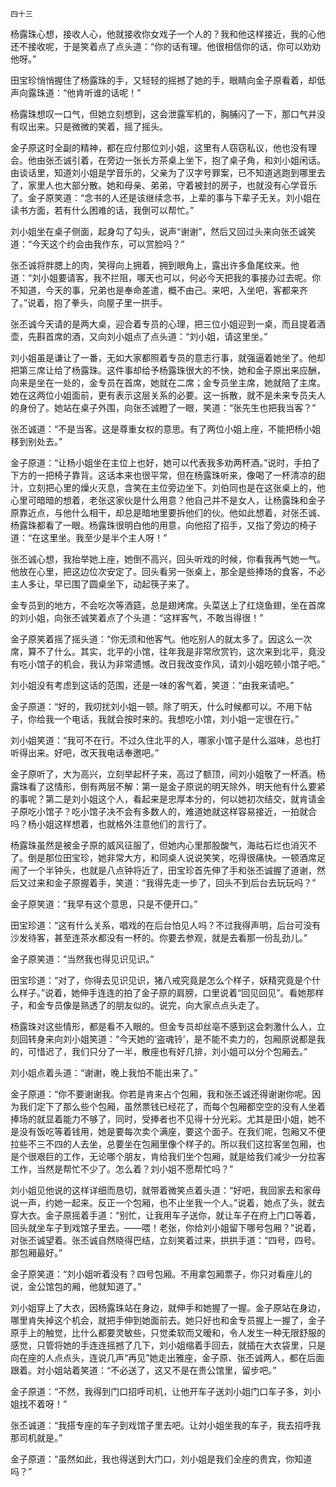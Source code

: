     四十三 

   杨露珠心想，接收人心，他就接收你女戏子一个人的？我和他这样接近，我的心他还不接收呢，于是笑着点了点头道：“你的话有理。他很相信你的话，你可以劝劝他呀。”

   田宝珍悄悄握住了杨露珠的手，又轻轻的摇撼了她的手，眼睛向金子原看着，却低声向露珠道：“他肯听谁的话呢！”

   杨露珠想叹一口气，但她立刻想到，这会泄露军机的，胸脯闪了一下，那口气并没有叹出来。只是微微的笑着，摇了摇头。

   金子原这时全副的精神，都在应付那位刘小姐，这里有人窃窃私议，他也没有理会。他由张丕诚引着，在旁边一张长方茶桌上坐下，抱了桌子角，和刘小姐闲话。由谈话里，知道刘小姐是学音乐的，父亲为了汉字号罪案，已不知道逃跑到哪里去了，家里人也大部分散。她和母亲、弟弟，守着被封的房子，也就没有心学音乐了。金子原笑道：“念书的人还是该继续念书，上辈的事与下辈子无关。刘小姐在读书方面，若有什么困难的话，我倒可以帮忙。”

   刘小姐坐在桌子侧面，起身勾了勾头，说声“谢谢”，然后又回过头来向张丕诚笑道：“今天这个约会由我作东，可以赏脸吗？”

   张丕诚将胖腮上的肉，笑得向上拥着，拥到眼角上，露出许多鱼尾纹来。他道：“刘小姐要请客，我不拦阻，哪天也可以，何必今天把我的事接办过去呢。你不知道，今天的事，兄弟也是奉命差遣，概不由己。来吧，入坐吧，客都来齐了。”说着，抱了拳头，向屋子里一拱手。

   张丕诚今天请的是两大桌，迎合着专员的心理，把三位小姐迎到一桌，而且提着酒壶，先斟首席的酒，又向刘小姐点了点头道：“刘小姐，请这里坐。”

   刘小姐虽是谦让了一番，无如大家都照着专员的意志行事，就强逼着她坐了。他却把第三席让给了杨露珠。这件事却给予杨露珠很大的不快，她和金子原出来应酬，向来是坐在一处的，金专员在首席，她就在二席；金专员坐主席，她就陪了主席。她在这两位小姐面前，更有表示这层关系的必要。这一拆散，就不是未来专员夫人的身份了。她站在桌子外围，向张丕诚瞪了一眼，笑道：“张先生也把我当客？”

   张丕诚道：“不是当客。这是尊重女权的意思。有了两位小姐上座，不能把杨小姐移到别处去。”

   金子原道：“让杨小姐坐在主位上也好，她可以代表我多劝两杯酒。”说时，手拍了下方的一把椅子靠背。这话本来也很平常，但在杨露珠听来，像喝了一杯清凉的甜汁，立刻把心里的燥火灭息，含笑在主位旁边坐下。刘伯同也是在这张桌上的，他心里可暗暗的想着，老张这家伙是什么用意？他自己并不是女人，让杨露珠和金子原靠近点，与他什么相干，却总是暗地里要拆他们的伙。他如此想着，对张丕诚、杨露珠都看了一眼。杨露珠很明白他的用意，向他招了招手，又指了旁边的椅子道：“在这里坐。我至少是半个主人呀！”

   张丕诚心想，我抬举她上座，她倒不高兴，回头听戏的时候，你看我再气她一气。他放在心里，把这边位次安定了。回头看另一张桌上，那全是些捧场的食客，不必主人多让，早已围了圆桌坐下，动起筷子来了。

   金专员到的地方，不会吃次等酒筵，总是翅烤席。头菜送上了红烧鱼翅，坐在首席的刘小姐，向张丕诚笑着点了个头道：“这样客气，不敢当得很！”

   金子原笑着摇了摇头道：“你无须和他客气。他吃别人的就太多了。因这么一次席，算不了什么。其实，北平的小馆，往年我是非常欣赏钓，这次来到北平，竟没有吃小馆子的机会，我认为非常遗憾。改日我改变作风，请刘小姐吃顿小馆子吧。”

   刘小姐没有考虑到这话的范围，还是一味的客气着，笑道：“由我来请吧。”

   金子原道：“好的，我叨扰刘小姐一顿。除了明天，什么时候都可以。不用下帖子，你给我一个电话，我就会按时来的。我想吃小馆，刘小姐一定很在行。”

   刘小姐笑道：“我可不在行。不过久住北平的人，哪家小馆子是什么滋味，总也打听得出来。好吧，改天我电话奉邀吧。”

   金子原听了，大为高兴，立刻举起杯子来，高过了额顶，间刘小姐敬了一杯酒。杨露珠看了这情形，倒有两层不解：第一是金子原说的明天除外，明天他有什么要紧的事呢？第二是刘小姐这个人，看起来是忠厚本分的，何以她初次结交，就肯请金子原吃小馆子？吃小馆子决不会有多数人的，难道她就这样容易接近，一拍就合吗？杨小姐这样想着，也就格外注意他们的言行了。

   杨露珠虽然是被金子原的威风征服了，但她内心里那股酸气，海祜石烂也消灭不了。倒是那位田宝珍，她非常大方，和同桌人说说笑笑，吃得很痛快。一顿酒席足闹了一个半钟头，也就是八点钟将近了，田宝珍首先伸了手和张丕诚握了道谢，然后又过来和金子原握着手，笑道：“我得先走一步了，回头不到后台去玩玩吗？”

   金子原笑道：“我早有这个意思，只是不便开口。”

   田宝珍道：“这有什么关系，唱戏的在后台怕见人吗？不过我得声明，后台可没有沙发待客，甚至连茶水都没有一杯的。你要去参观，就是去看那一份乱劲儿。”

   金子原笑道：“当然我也得见识见识。”

   田宝珍道：“对了，你得去见识见识，猪八戒究竟是怎么个样子，妖精究竟是个什么样子。”说着，她伸手连连的拍了金子原的肩膀，口里说着“回见回见”。看她那样子，和金专员像是熟透了的朋友似的。说完，向大家点点头走了。

   杨露珠对这些情形，都是看不入眼的。但金专员却丝亳不感到这会刺激什么人，立刻回转身来向刘小姐笑道：“今天她的‘盗魂铃’，是不能不卖力的，包厢原说都是我的，可惜迟了，我们只分了一半，散座也有好几排，刘小姐可以分个包厢去。”

   刘小姐点着头道：“谢谢，晚上我怕不能出来了。”

   金子原道：“你不要谢谢我。你若是肯来占个包厢，我和张丕诚还得谢谢你呢。因为我们定下了那么些个包厢，虽然票钱已经花了，而每个包厢都空空的没有人坐着捧场的就显着能力不够了，同时，受捧者也不见得十分光彩。尤其是田小姐，她不是没有饭吃等着钱用，她是要每次卖个满座，要这个面子。在我们呢，包厢又不便拉些不三不四的人去坐，总要坐在包厢里像个样子的。所以我们这拉客坐包厢，也是个很艰巨的工作，无论哪个朋友，肯给我们坐个包厢，就是给我们减少一分拉客工作，当然是帮忙不少了。怎么着？刘小姐不愿帮忙吗？”

   刘小姐见他说的这样详细而恳切，就带着微笑点着头道：“好吧，我回家去和家母说一声，约她一起来。反正一个包厢，也不止坐我一个人。”说着，她点了头，就去穿大衣。金子原摇着手道：“别忙，让我用车子送你，就让车子在府上门口等着，回头就坐车子到戏馆子里去。——喂！老张，你给刘小姐留下哪号包厢？”说着，对张丕诚望着。张丕诚自然晓得巴结，立刻笑着过来，拱拱手道：“四号，四号。那包厢最好。”

   金子原笑道：“刘小姐听着没有？四号包厢。不用拿包厢票子，你只对看座儿的说，金公馆包的厢，他就知道了。”

   刘小姐穿上了大衣，因杨露珠站在身边，就伸手和她握了一握。金子原站在身边，哪里肯失掉这个机会，就把手伸到她面前去。她只好也和金专员握上一握了，金子原手上的触觉，比什么都要灵敏些，只觉柔软而又暧和，令人发生一种无限舒服的感觉，只管将她的手连连摇撼了几下，刘小姐缩着手回去，就插在大衣袋里，只是向在座的人点点头，连说几声“再见”她走出雅座，金子原、张丕诚两人，都在后面跟着。対小姐站着笑道：“不必送了，这又不是在贵公馆里，留步吧。”

   金子原道：“不然，我得到门口招呼司机，让他开车子送刘小姐门口车子多，刘小姐找不着呀！”

   张丕诚道：“我搭专座的车子到戏馆子里去吧。让対小姐坐我的车子，我去招呼我那司机就是。”

   金子原道：“虽然如此，我也得送到大门口，刘小姐是我们全座的贵宾，你知道吗？”

